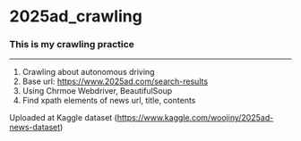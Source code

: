 # 2025ad_crawling
### This is my crawling practice
---
1. Crawling about autonomous driving
2. Base url: https://www.2025ad.com/search-results
3. Using Chrmoe Webdriver, BeautifulSoup
4. Find xpath elements of news url, title, contents

Uploaded at Kaggle dataset (https://www.kaggle.com/woojiny/2025ad-news-dataset)
